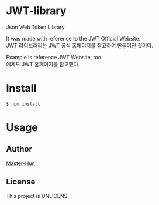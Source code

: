 # JWT-library
Json Web Token Library

It was made with reference to the JWT Official Website.   
JWT 라이브러리는 JWT 공식 홈페이지를 참고하여 만들어진 것이다.

Example is reference JWT Website, too.   
예제도 JWT 홈페이지를 참고했다.


# Install
```bash
$ npm install
```

# Usage



## Author
[Master-Hun](https://github.com/Master-Hun)

## License
This project is UNLICENS.







